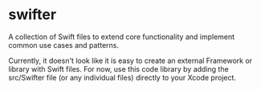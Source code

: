 swifter
=======

A collection of Swift files to extend core functionality and implement common use cases and patterns.

Currently, it doesn't look like it is easy to create an external Framework or library with Swift files.  For now, use this code library
by adding the src/Swifter file (or any individual files) directly to your Xcode project.
